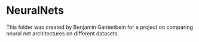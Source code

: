 # NeuralNets

This folder was created by Benjamin Gantenbein for a project on comparing neural net architectures on different datasets. 

